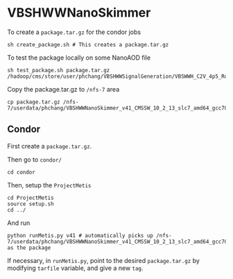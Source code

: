 # VBSHWWNanoSkimmer

To create a ```package.tar.gz``` for the condor jobs

    sh create_package.sh # This creates a package.tar.gz

To test the package locally on some NanoAOD file

    sh test_package.sh package.tar.gz /hadoop/cms/store/user/phchang/VBSHWWSignalGeneration/VBSWWH_C2V_4p5_RunIIAutumn18NanoAOD_VBSWWH_C2V_4p5_v3_ext1/merged/output.root

Copy the package.tar.gz to ```/nfs-7``` area

    cp package.tar.gz /nfs-7/userdata/phchang/VBSHWWNanoSkimmer_v41_CMSSW_10_2_13_slc7_amd64_gcc700.package.tar.gz

## Condor

First create a ```package.tar.gz```.  

Then go to ```condor/```

    cd condor

Then, setup the ```ProjectMetis```

    cd ProjectMetis
    source setup.sh
    cd ../

And run

    python runMetis.py v41 # automatically picks up /nfs-7/userdata/phchang/VBSHWWNanoSkimmer_v41_CMSSW_10_2_13_slc7_amd64_gcc700.package.tar.gz as the package

If necessary, in ```runMetis.py```, point to the desired ```package.tar.gz``` by modifying ```tarfile``` variable, and give a new ```tag```.

